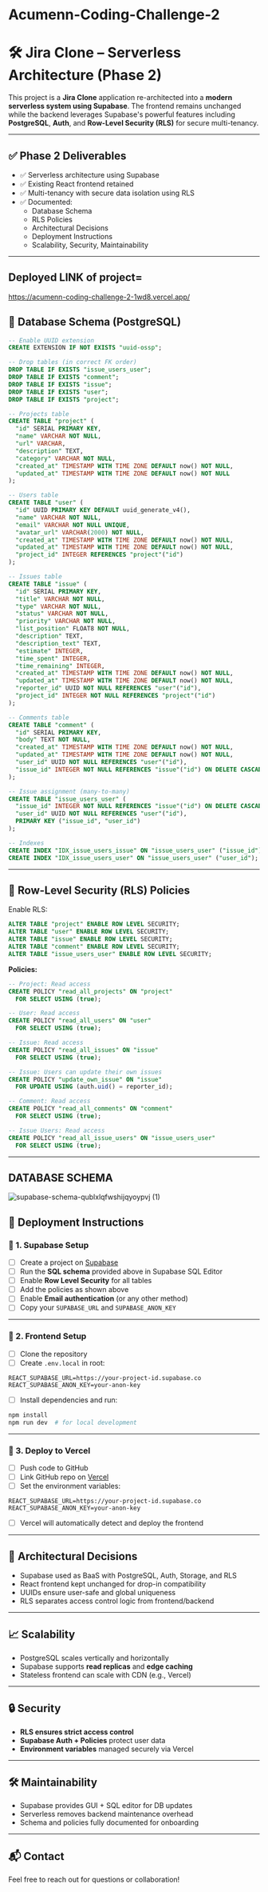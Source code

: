 # Acumenn-Coding-Challenge-2

# 🛠️ Jira Clone – Serverless Architecture (Phase 2)

This project is a **Jira Clone** application re-architected into a **modern serverless system using Supabase**. The frontend remains unchanged while the backend leverages Supabase's powerful features including **PostgreSQL**, **Auth**, and **Row-Level Security (RLS)** for secure multi-tenancy.

---

## ✅ Phase 2 Deliverables

- ✅ Serverless architecture using Supabase
- ✅ Existing React frontend retained
- ✅ Multi-tenancy with secure data isolation using RLS
- ✅ Documented:
  - Database Schema
  - RLS Policies
  - Architectural Decisions
  - Deployment Instructions
  - Scalability, Security, Maintainability

---
## Deployed LINK of project= 
https://acumenn-coding-challenge-2-1wd8.vercel.app/

## 🧱 Database Schema (PostgreSQL)

```sql
-- Enable UUID extension
CREATE EXTENSION IF NOT EXISTS "uuid-ossp";

-- Drop tables (in correct FK order)
DROP TABLE IF EXISTS "issue_users_user";
DROP TABLE IF EXISTS "comment";
DROP TABLE IF EXISTS "issue";
DROP TABLE IF EXISTS "user";
DROP TABLE IF EXISTS "project";

-- Projects table
CREATE TABLE "project" (
  "id" SERIAL PRIMARY KEY,
  "name" VARCHAR NOT NULL,
  "url" VARCHAR,
  "description" TEXT,
  "category" VARCHAR NOT NULL,
  "created_at" TIMESTAMP WITH TIME ZONE DEFAULT now() NOT NULL,
  "updated_at" TIMESTAMP WITH TIME ZONE DEFAULT now() NOT NULL
);

-- Users table
CREATE TABLE "user" (
  "id" UUID PRIMARY KEY DEFAULT uuid_generate_v4(),
  "name" VARCHAR NOT NULL,
  "email" VARCHAR NOT NULL UNIQUE,
  "avatar_url" VARCHAR(2000) NOT NULL,
  "created_at" TIMESTAMP WITH TIME ZONE DEFAULT now() NOT NULL,
  "updated_at" TIMESTAMP WITH TIME ZONE DEFAULT now() NOT NULL,
  "project_id" INTEGER REFERENCES "project"("id")
);

-- Issues table
CREATE TABLE "issue" (
  "id" SERIAL PRIMARY KEY,
  "title" VARCHAR NOT NULL,
  "type" VARCHAR NOT NULL,
  "status" VARCHAR NOT NULL,
  "priority" VARCHAR NOT NULL,
  "list_position" FLOAT8 NOT NULL,
  "description" TEXT,
  "description_text" TEXT,
  "estimate" INTEGER,
  "time_spent" INTEGER,
  "time_remaining" INTEGER,
  "created_at" TIMESTAMP WITH TIME ZONE DEFAULT now() NOT NULL,
  "updated_at" TIMESTAMP WITH TIME ZONE DEFAULT now() NOT NULL,
  "reporter_id" UUID NOT NULL REFERENCES "user"("id"),
  "project_id" INTEGER NOT NULL REFERENCES "project"("id")
);

-- Comments table
CREATE TABLE "comment" (
  "id" SERIAL PRIMARY KEY,
  "body" TEXT NOT NULL,
  "created_at" TIMESTAMP WITH TIME ZONE DEFAULT now() NOT NULL,
  "updated_at" TIMESTAMP WITH TIME ZONE DEFAULT now() NOT NULL,
  "user_id" UUID NOT NULL REFERENCES "user"("id"),
  "issue_id" INTEGER NOT NULL REFERENCES "issue"("id") ON DELETE CASCADE
);

-- Issue assignment (many-to-many)
CREATE TABLE "issue_users_user" (
  "issue_id" INTEGER NOT NULL REFERENCES "issue"("id") ON DELETE CASCADE ON UPDATE CASCADE,
  "user_id" UUID NOT NULL REFERENCES "user"("id"),
  PRIMARY KEY ("issue_id", "user_id")
);

-- Indexes
CREATE INDEX "IDX_issue_users_issue" ON "issue_users_user" ("issue_id");
CREATE INDEX "IDX_issue_users_user" ON "issue_users_user" ("user_id");
```

---

## 🔐 Row-Level Security (RLS) Policies

Enable RLS:

```sql
ALTER TABLE "project" ENABLE ROW LEVEL SECURITY;
ALTER TABLE "user" ENABLE ROW LEVEL SECURITY;
ALTER TABLE "issue" ENABLE ROW LEVEL SECURITY;
ALTER TABLE "comment" ENABLE ROW LEVEL SECURITY;
ALTER TABLE "issue_users_user" ENABLE ROW LEVEL SECURITY;
```

**Policies:**

```sql
-- Project: Read access
CREATE POLICY "read_all_projects" ON "project"
  FOR SELECT USING (true);

-- User: Read access
CREATE POLICY "read_all_users" ON "user"
  FOR SELECT USING (true);

-- Issue: Read access
CREATE POLICY "read_all_issues" ON "issue"
  FOR SELECT USING (true);

-- Issue: Users can update their own issues
CREATE POLICY "update_own_issue" ON "issue"
  FOR UPDATE USING (auth.uid() = reporter_id);

-- Comment: Read access
CREATE POLICY "read_all_comments" ON "comment"
  FOR SELECT USING (true);

-- Issue Users: Read access
CREATE POLICY "read_all_issue_users" ON "issue_users_user"
  FOR SELECT USING (true);
```

---
## DATABASE SCHEMA 


![supabase-schema-qublxlqfwshijqyoypvj (1)](https://github.com/user-attachments/assets/f42304dc-8065-439d-bd91-24c5d61ce818)


## 🚀 Deployment Instructions

### 🔹 1. Supabase Setup

- [ ] Create a project on [Supabase](https://app.supabase.com/)
- [ ] Run the **SQL schema** provided above in Supabase SQL Editor
- [ ] Enable **Row Level Security** for all tables
- [ ] Add the policies as shown above
- [ ] Enable **Email authentication** (or any other method)
- [ ] Copy your `SUPABASE_URL` and `SUPABASE_ANON_KEY`

---

### 🔹 2. Frontend Setup

- [ ] Clone the repository
- [ ] Create `.env.local` in root:

```env
REACT_SUPABASE_URL=https://your-project-id.supabase.co
REACT_SUPABASE_ANON_KEY=your-anon-key
```

- [ ] Install dependencies and run:

```bash
npm install
npm run dev  # for local development
```

---

### 🔹 3. Deploy to Vercel

- [ ] Push code to GitHub
- [ ] Link GitHub repo on [Vercel](https://vercel.com/)
- [ ] Set the environment variables:

```env
REACT_SUPABASE_URL=https://your-project-id.supabase.co
REACT_SUPABASE_ANON_KEY=your-anon-key
```

- [ ] Vercel will automatically detect and deploy the frontend

---

## 📐 Architectural Decisions

- Supabase used as BaaS with PostgreSQL, Auth, Storage, and RLS
- React frontend kept unchanged for drop-in compatibility
- UUIDs ensure user-safe and global uniqueness
- RLS separates access control logic from frontend/backend

---

## 📈 Scalability

- PostgreSQL scales vertically and horizontally
- Supabase supports **read replicas** and **edge caching**
- Stateless frontend can scale with CDN (e.g., Vercel)

---

## 🔒 Security

- **RLS ensures strict access control**
- **Supabase Auth + Policies** protect user data
- **Environment variables** managed securely via Vercel

---

## 🛠️ Maintainability

- Supabase provides GUI + SQL editor for DB updates
- Serverless removes backend maintenance overhead
- Schema and policies fully documented for onboarding

---

## 📬 Contact

Feel free to reach out for questions or collaboration!
